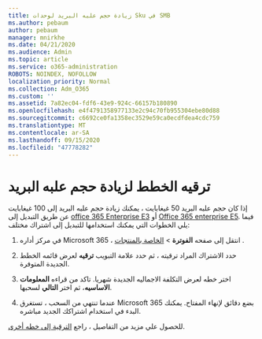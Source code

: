 ```yaml
---
title: زيادة حجم علبه البريد لوحدات Sku في SMB
ms.author: pebaum
author: pebaum
manager: mnirkhe
ms.date: 04/21/2020
ms.audience: Admin
ms.topic: article
ms.service: o365-administration
ROBOTS: NOINDEX, NOFOLLOW
localization_priority: Normal
ms.collection: Adm_O365
ms.custom: ''
ms.assetid: 7a82ec04-fdf6-43e9-924c-66157b180890
ms.openlocfilehash: e4f4791358977133e2c94c70fb955304ebe80d88
ms.sourcegitcommit: c6692ce0fa1358ec3529e59ca0ecdfdea4cdc759
ms.translationtype: MT
ms.contentlocale: ar-SA
ms.lasthandoff: 09/15/2020
ms.locfileid: "47778282"
---
```

# <a name="upgrade-plans-to-increase-mailbox-size"></a>ترقيه الخطط لزيادة حجم علبه البريد

إذا كان حجم علبه البريد 50 غيغابايت ، يمكنك زيادة حجم علبه البريد إلى 100 غيغابايت عن طريق التبديل إلى [office 365 Enterprise E3](https://products.office.com/business/office-365-enterprise-e3-business-software) أو [Office 365 enterprise E5](https://products.office.com/business/office-365-enterprise-e5-business-software). فيما يلي الخطوات التي يمكنك استخدامها للتبديل إلى اشتراك مختلف:
  
1. في مركز أداره Microsoft 365 ، انتقل إلى صفحه **الفوترة**  >  [الخاصة بالمنتجات](https://go.microsoft.com/fwlink/p/?linkid=842054) .

2. حدد الاشتراك المراد ترقيته ، ثم حدد علامة التبويب **ترقيه** لعرض قائمه الخطط الجديدة المتوفرة.

3. اختر خطه لعرض التكلفة الاجماليه الجديدة شهريا. تاكد من قراءه **المعلومات الاساسيه**، ثم اختر **التالي** لسحبها.

4. عندما تنتهي من السحب ، تستغرق Microsoft 365 بضع دقائق لإنهاء المفتاح. يمكنك البدء في استخدام اشتراكك الجديد مباشره.

للحصول علي مزيد من التفاصيل ، راجع [الترقية إلى خطه أخرى](https://docs.microsoft.com/microsoft-365/commerce/subscriptions/upgrade-to-different-plan).